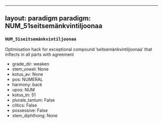 
---
layout: paradigm
paradigm: NUM_51seitsemänkvintiljoonaa
---
### ` NUM_51seitsemänkvintiljoonaa `

Optimisation hack for exceptional compound ’seitsemänkvintiljoonaa’ that inflects in all parts with agreement
* grade_dir: weaken
* stem_vowel: None
* kotus_av: None
* pos: NUMERAL
* harmony: back
* upos: NUM
* kotus_tn: 51
* plurale_tantum: False
* clitics: False
* possessive: False
* stem_diphthong: None
